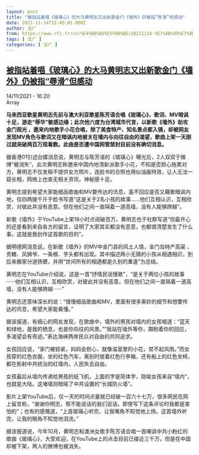 ```yaml
---
layout: post
title: "被指站着唱《玻璃心》的大马黄明志又出新歌金门《墙外》仍被指“辱滑”但感动"
date: 2021-11-14T15:45:01.000Z
author: 法广
from: https://www.rfi.fr/cn/%E4%B8%AD%E5%9B%BD/20211114-%E7%AB%99%E7%9D%80%E5%94%B1-%E7%8E%BB%E7%92%83%E5%BF%83-%E7%9A%84%E5%A4%A7%E9%A9%AC%E9%BB%84%E6%98%8E%E5%BF%97%E5%8F%88%E5%87%BA%E6%96%B0%E6%AD%8C%E9%87%91%E9%97%A8-%E5%A2%99%E5%A4%96-%E4%BB%8D%E8%A2%AB%E6%8C%87-%E8%BE%B1%E6%BB%91-%E4%BD%86%E6%84%9F%E5%8A%A8
tags: [ 法广 ]
categories: [ 法广 ]
---
```

<!--1636904701000-->
[被指站着唱《玻璃心》的大马黄明志又出新歌金门《墙外》仍被指“辱滑”但感动](https://www.rfi.fr/cn/%E4%B8%AD%E5%9B%BD/20211114-%E7%AB%99%E7%9D%80%E5%94%B1-%E7%8E%BB%E7%92%83%E5%BF%83-%E7%9A%84%E5%A4%A7%E9%A9%AC%E9%BB%84%E6%98%8E%E5%BF%97%E5%8F%88%E5%87%BA%E6%96%B0%E6%AD%8C%E9%87%91%E9%97%A8-%E5%A2%99%E5%A4%96-%E4%BB%8D%E8%A2%AB%E6%8C%87-%E8%BE%B1%E6%BB%91-%E4%BD%86%E6%84%9F%E5%8A%A8)
------

<div>
<div>14/11/2021 - 16:20</div>Array<p><strong>                    马来西亚歌星黄明志先前与澳大利亚歌星陈芳语合唱《玻璃心》，歌词、MV暗讽十足，游走“辱华”敏感边缘；此次他六度为台湾城市代言，以新歌《墙外》助攻金门观光 ，邀来内地歌手小花合唱，除了美食特产、知名景点都入镜，却被网友发现MV角色与歌词又在暗讽内地被关在墙内与向往自由的渴望，歌曲上架一天刚过就突破两百万观看数。此曲是否遭中国网管禁封目前没有确切消息。                </strong></p><div >                    <p>据香港01引述台媒消息说，黄明志与陈芳语的《玻璃心》曝光后，2人双双于微博“被消失”，此次黄明志称邀来中国内地清新派歌手小花，不知是否担心拖累对方，黄明志不仅发稿不提供女方照片，连脸书的合照也用似油画特效，让人无法一窥长相，网络上也查无相关资讯，神秘感十足。</p><p>黄明志提到希望大家能细品歌曲和MV要传达的讯息，虽不回应是否又藉歌暗讽内地，仅四两拨千斤于脸书写道“这是关于2名小孩的故事……他们互相认识，互相欣赏，对彼此并没有恶意。但在他们之间一直隔着一道高墙，没有人能够跨越”。</p><p>新歌《墙外》于YouTube上架18小时点阅破百万，黄明志也于社群写道“但最开心的还是看到来自各方的留言，证明了大家其实都没有恶意，也都很清楚发生了什么事。这就是我创作这首歌的目的”。</p><p>据明德网消息说，在新歌《墙外》的MV中金门县的风土人情，金门岛特产高粱 、贡糖、风狮爷、一条根、芋头都有出现。其中描述两小无猜的小孩从相遇相识，到后来搬家分道扬镳，并用“世间所有的相遇都是久别的重逢”为总结。</p><p>黄明志在YouTube介绍说，这是一首“抒情民谣慢歌”，“是关于两位小孩的故事······他们互相认识，互相欣赏，对彼此并没有恶意。但在他们之间一直隔着一道高墙，没有人能够跨越······”</p><p>黄明志还意味深长的说：“慢慢细品歌曲和MV，里面有很多奥妙的细节和想要传达的讯息，希望大家能看懂。”</p><p>据该报道，有细心的网友发现，在歌曲中，墙外的男孩对墙内的女孩唱道：“蓝天和绿地，是我的栖息，也是你向往的风景。”“我站在墙外等你，期盼着你的回应，多渴望会有奇迹。”表达海峡两岸民众对自由的共同追求。</p><p>女孩回应说，“家门被锁紧，妈妈会担心，就像温室里的小花，禁不起风雨。”而女孩穿的红色衣服，坐的红色汽车，离别时提着红色行李箱，还有船上的红色坐椅，都在影射中共统治的红墙内，人民失去自由。</p><p>女孩最后从墙内传递给男孩的纸飞机，上面的字是简体字，隐喻女孩来自“墙内”，也就是大陆。这堵墙则暗喻了中共设置的“长城防火墙”。</p><p>影片上架YouTube后，仅一天的时间点量就已经破一百六十七万，很多网民在网上留言称，“谢谢你明志，帮不能说话的我们说话。即使写下这条评论时我都是害怕的”；也有的感慨道，“上首玻璃心听完，让我嘴角不知觉地上扬。这首墙外听完，让我的眼角不知觉地泪流。”</p><p>据该报道说，今年10月，黄明志和澳洲女歌手陈芳语合唱一首嘲讽中共小粉红的歌曲《玻璃心》，大受欢迎，在YouTube上的点击目前已接近三千万，但是在中国却被下架，两人的微博也被消失。</p>                                            <div data-selfpromo-newsletter>    </div>    <div data-selfpromo-app>    </div>                </div>
</div>
